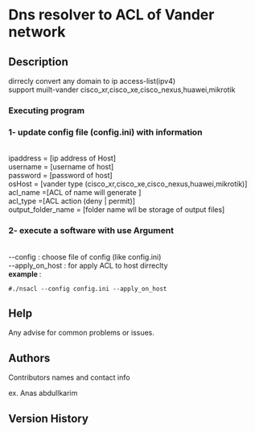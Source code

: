# Dns resolver to ACL of Vander network 

## Description


 dirrecly convert any domain to ip access-list(ipv4) 
 <br>
support muilt-vander cisco_xr,cisco_xe,cisco_nexus,huawei,mikrotik
<br>


### Executing program

<h3>1- update config file (config.ini) with information </h3>
<br>
ipaddress = [ip address of Host]
<br>
username = [username of host]
<br>
password = [password of host]
<br>
osHost  = [vander type (cisco_xr,cisco_xe,cisco_nexus,huawei,mikrotik)]
<br>
acl_name =[ACL of name will generate ]
<br>
acl_type =[ACL action (deny | permit)]
<br>
output_folder_name = [folder name wll be storage of output files]
<br>

<h3>2- execute a software with use Argument  </h3>
<Br>
--config :  choose file of config (like config.ini)
<br>
--apply_on_host : for apply ACL to host dirreclty 
<Br>
<b>example </b>: 
<Br>

```
#./nsacl --config config.ini --apply_on_host
```

## Help

Any advise for common problems or issues.

## Authors

Contributors names and contact info

ex.  Anas abdullkarim

## Version History





